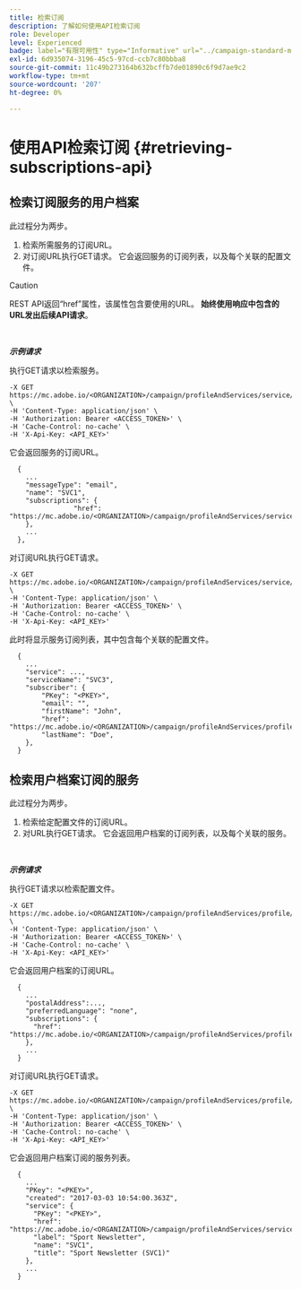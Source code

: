 ```yaml
---
title: 检索订阅
description: 了解如何使用API检索订阅
role: Developer
level: Experienced
badge: label="有限可用性" type="Informative" url="../campaign-standard-migration-home.md" tooltip="仅限于Campaign Standard迁移的用户"
exl-id: 6d935074-3196-45c5-97cd-ccb7c80bbba8
source-git-commit: 11c49b273164b632bcffb7de01890c6f9d7ae9c2
workflow-type: tm+mt
source-wordcount: '207'
ht-degree: 0%

---
```


# 使用API检索订阅 {#retrieving-subscriptions-api}

## 检索订阅服务的用户档案

此过程分为两步。

1. 检索所需服务的订阅URL。
1. 对订阅URL执行GET请求。 它会返回服务的订阅列表，以及每个关联的配置文件。

>[!CAUTION]
>
>REST API返回“href”属性，该属性包含要使用的URL。 <b>始终使用响应中包含的URL发出后续API请求</b>。

<br/>

***示例请求***

执行GET请求以检索服务。

```
-X GET https://mc.adobe.io/<ORGANIZATION>/campaign/profileAndServices/service/<PKEY> \
-H 'Content-Type: application/json' \
-H 'Authorization: Bearer <ACCESS_TOKEN>' \
-H 'Cache-Control: no-cache' \
-H 'X-Api-Key: <API_KEY>'
```

它会返回服务的订阅URL。

```
  {
    ...
    "messageType": "email",
    "name": "SVC1",
    "subscriptions": {
                "href": "https://mc.adobe.io/<ORGANIZATION>/campaign/profileAndServices/service/<PKEY>/subscriptions/"
    },
    ...
  },
```

对订阅URL执行GET请求。

```
-X GET https://mc.adobe.io/<ORGANIZATION>/campaign/profileAndServices/service/<PKEY>/subscriptions \
-H 'Content-Type: application/json' \
-H 'Authorization: Bearer <ACCESS_TOKEN>' \
-H 'Cache-Control: no-cache' \
-H 'X-Api-Key: <API_KEY>'
```

此时将显示服务订阅列表，其中包含每个关联的配置文件。

```
  {
    ...
    "service": ...,
    "serviceName": "SVC3",
    "subscriber": {
        "PKey": "<PKEY>",
        "email": "",
        "firstName": "John",
        "href": "https://mc.adobe.io/<ORGANIZATION>/campaign/profileAndServices/profile/<PKEY>",
        "lastName": "Doe",
    },
  }
```

## 检索用户档案订阅的服务

此过程分为两步。

1. 检索给定配置文件的订阅URL。
1. 对URL执行GET请求。 它会返回用户档案的订阅列表，以及每个关联的服务。

<br/>

***示例请求***

执行GET请求以检索配置文件。

```
-X GET https://mc.adobe.io/<ORGANIZATION>/campaign/profileAndServices/profile/<PKEY> \
-H 'Content-Type: application/json' \
-H 'Authorization: Bearer <ACCESS_TOKEN>' \
-H 'Cache-Control: no-cache' \
-H 'X-Api-Key: <API_KEY>'
```

它会返回用户档案的订阅URL。

```
  {
    ...
    "postalAddress":...,
    "preferredLanguage": "none",
    "subscriptions": {
      "href": "https://mc.adobe.io/<ORGANIZATION>/campaign/profileAndServices/profile/<PKEY>/subscriptions/"
    },
    ...
  }
```

对订阅URL执行GET请求。

```
-X GET https://mc.adobe.io/<ORGANIZATION>/campaign/profileAndServices/profile/<PKEY>/subscriptions \
-H 'Content-Type: application/json' \
-H 'Authorization: Bearer <ACCESS_TOKEN>' \
-H 'Cache-Control: no-cache' \
-H 'X-Api-Key: <API_KEY>'
```

它会返回用户档案订阅的服务列表。

```
  {
    ...
    "PKey": "<PKEY>",
    "created": "2017-03-03 10:54:00.363Z",
    "service": {
      "PKey": "<PKEY>",
      "href": "https://mc.adobe.io/<ORGANIZATION>/campaign/profileAndServices/service/<PKEY>",
      "label": "Sport Newsletter",
      "name": "SVC1",
      "title": "Sport Newsletter (SVC1)"
    },
    ...
  }
```
